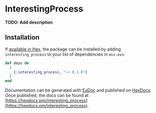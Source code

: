 # InterestingProcess

**TODO: Add description**

## Installation

If [available in Hex](https://hex.pm/docs/publish), the package can be installed
by adding `interesting_process` to your list of dependencies in `mix.exs`:

```elixir
def deps do
  [
    {:interesting_process, "~> 0.1.0"}
  ]
end
```

Documentation can be generated with [ExDoc](https://github.com/elixir-lang/ex_doc)
and published on [HexDocs](https://hexdocs.pm). Once published, the docs can
be found at [https://hexdocs.pm/interesting_process](https://hexdocs.pm/interesting_process).


